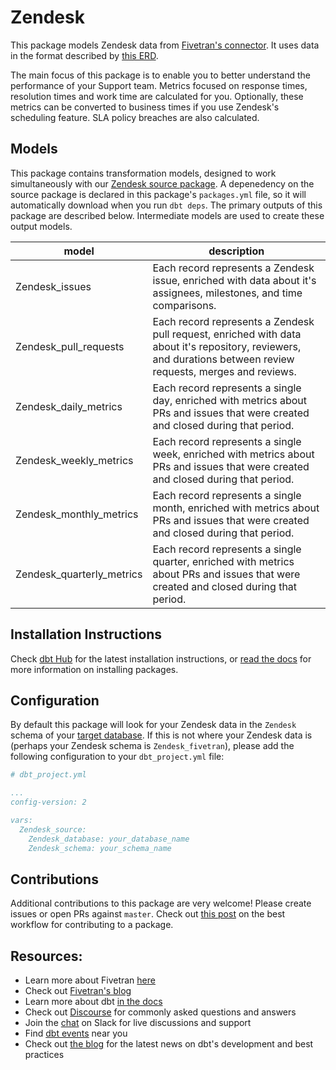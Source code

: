 # Zendesk

This package models Zendesk data from [Fivetran's connector](https://fivetran.com/docs/applications/zendesk). It uses data in the format described by [this ERD](https://docs.google.com/presentation/d/1AQv77L9WlDXqRS0gkdQTmg1HSUo-Znlcoq7CHg0JrP8).

The main focus of this package is to enable you to better understand the performance of your Support team. Metrics focused on response times, resolution times and work time are calculated for you. Optionally, these metrics can be converted to business times if you use Zendesk's scheduling feature.  SLA policy breaches are also calculated.

## Models

This package contains transformation models, designed to work simultaneously with our [Zendesk source package](https://github.com/fivetran/dbt_zendesk_source). A depenedency on the source package is declared in this package's `packages.yml` file, so it will automatically download when you run `dbt deps`. The primary outputs of this package are described below. Intermediate models are used to create these output models.

| **model**                  | **description**                                                                                                                                               |
| -------------------------- | ------------------------------------------------------------------------------------------------------------------------------------------------------------- |
| Zendesk\_issues             | Each record represents a Zendesk issue, enriched with data about it's assignees, milestones, and time comparisons.                                             |
| Zendesk\_pull\_requests     | Each record represents a Zendesk pull request, enriched with data about it's repository, reviewers, and durations between review requests, merges and reviews. |
| Zendesk\_daily\_metrics     | Each record represents a single day, enriched with metrics about PRs and issues that were created and closed during that period.                              |
| Zendesk\_weekly\_metrics    | Each record represents a single week, enriched with metrics about PRs and issues that were created and closed during that period.                             |
| Zendesk\_monthly\_metrics   | Each record represents a single month, enriched with metrics about PRs and issues that were created and closed during that period.                            |
| Zendesk\_quarterly\_metrics | Each record represents a single quarter, enriched with metrics about PRs and issues that were created and closed during that period.                          |


## Installation Instructions
Check [dbt Hub](https://hub.getdbt.com/) for the latest installation instructions, or [read the docs](https://docs.getdbt.com/docs/package-management) for more information on installing packages.

## Configuration
By default this package will look for your Zendesk data in the `Zendesk` schema of your [target database](https://docs.getdbt.com/docs/running-a-dbt-project/using-the-command-line-interface/configure-your-profile). If this is not where your Zendesk data is (perhaps your Zendesk schema is `Zendesk_fivetran`), please add the following configuration to your `dbt_project.yml` file:

```yml
# dbt_project.yml

...
config-version: 2

vars:
  Zendesk_source:
    Zendesk_database: your_database_name
    Zendesk_schema: your_schema_name 
```

## Contributions

Additional contributions to this package are very welcome! Please create issues
or open PRs against `master`. Check out 
[this post](https://discourse.getdbt.com/t/contributing-to-a-dbt-package/657) 
on the best workflow for contributing to a package.

## Resources:
- Learn more about Fivetran [here](https://fivetran.com/docs)
- Check out [Fivetran's blog](https://fivetran.com/blog)
- Learn more about dbt [in the docs](https://docs.getdbt.com/docs/introduction)
- Check out [Discourse](https://discourse.getdbt.com/) for commonly asked questions and answers
- Join the [chat](http://slack.getdbt.com/) on Slack for live discussions and support
- Find [dbt events](https://events.getdbt.com) near you
- Check out [the blog](https://blog.getdbt.com/) for the latest news on dbt's development and best practices

